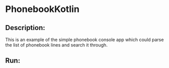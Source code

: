 # PhonebookKotlin
## Description:
This is an example of the simple phonebook console app which could parse the list of phonebook lines and search it through.

## Run:
